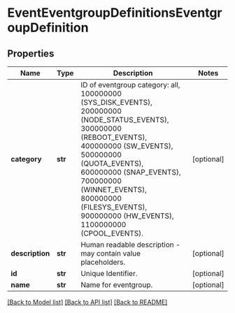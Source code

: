 # EventEventgroupDefinitionsEventgroupDefinition

## Properties
Name | Type | Description | Notes
------------ | ------------- | ------------- | -------------
**category** | **str** | ID of eventgroup category: all, 100000000 (SYS_DISK_EVENTS), 200000000 (NODE_STATUS_EVENTS), 300000000 (REBOOT_EVENTS), 400000000 (SW_EVENTS), 500000000 (QUOTA_EVENTS), 600000000 (SNAP_EVENTS), 700000000 (WINNET_EVENTS), 800000000 (FILESYS_EVENTS), 900000000 (HW_EVENTS), 1100000000 (CPOOL_EVENTS). | [optional] 
**description** | **str** | Human readable description - may contain value placeholders. | [optional] 
**id** | **str** | Unique Identifier. | [optional] 
**name** | **str** | Name for eventgroup. | [optional] 

[[Back to Model list]](../README.md#documentation-for-models) [[Back to API list]](../README.md#documentation-for-api-endpoints) [[Back to README]](../README.md)



